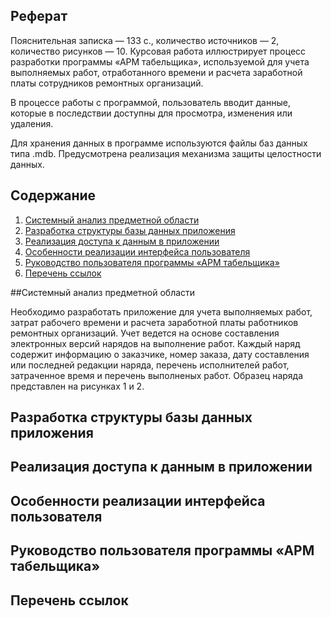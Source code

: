 ## Реферат

Пояснительная записка — 133 с., количество источников — 2, количество рисунков — 10.
Курсовая работа иллюстрирует процесс разработки программы «АРМ табельщика»,
используемой для учета выполняемых работ, отработанного времени и расчета заработной платы сотрудников ремонтных организаций.

В процессе работы с программой, пользователь вводит данные, которые в последствии доступны для просмотра, изменения или удаления.

Для хранения данных в программе используются файлы баз данных типа .mdb. Предусмотрена реализация механизма защиты целостности данных.

## Содержание

1. [Системный анализ предметной области](#analisys)
2. [Разработка структуры базы данных приложения](#data)
3. [Реализация доступа к данным в приложении](#accsess)
4. [Особенности реализации интерфейса пользователя](#ui)
5. [Руководство пользователя программы «АРМ табельщика»](#man)
6. [Перечень ссылок](#ref)

##<a name="analisys">Системный анализ предметной области</a>

Необходимо разработать приложение для учета выполняемых работ, затрат рабочего времени и расчета заработной платы
работников ремонтных организаций. Учет ведется на основе составления электронных версий нарядов на выполнение работ.
Каждый наряд содержит информацию о заказчике, номер заказа, дату составления или последней редакции наряда,
перечень исполнителей работ, затраченное время и перечень выполненых работ. Образец наряда представлен на рисунках 1 и 2.


## <a name="data">Разработка структуры базы данных приложения</a>

## <a name="accsess">Реализация доступа к данным в приложении</a>

## <a name="ui">Особенности реализации интерфейса пользователя</a>

## <a name="man">Руководство пользователя программы «АРМ табельщика»</a>

## <a name="ref">Перечень ссылок</a>
